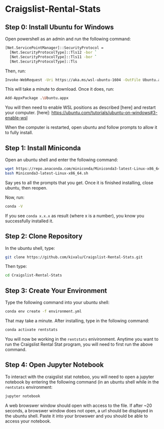 # Craigslist-Rental-Stats

## Step 0: Install Ubuntu for Windows
Open powershell as an admin and run the following command:
```bash
[Net.ServicePointManager]::SecurityProtocol = 
  [Net.SecurityProtocolType]::Tls12 -bor `
  [Net.SecurityProtocolType]::Tls11 -bor `
  [Net.SecurityProtocolType]::Tls
```
Then, run:
```bash
Invoke-WebRequest -Uri https://aka.ms/wsl-ubuntu-1604 -OutFile Ubuntu.appx -UseBasicParsing
```
This will take a minute to download. Once it does, run:
```bash
Add-AppxPackage .\Ubuntu.appx
```

You will then need to enable WSL positions as described [here] and restart your computer.
[here]: https://ubuntu.com/tutorials/ubuntu-on-windows#3-enable-wsl

When the computer is restarted, open ubuntu and follow prompts to allow it to fully install. 

## Step 1: Install Miniconda
Open an ubuntu shell and enter the following command:
```bash
wget https://repo.anaconda.com/miniconda/Miniconda3-latest-Linux-x86_64.sh
bash Miniconda3-latest-Linux-x86_64.sh
```
Say yes to all the prompts that you get. Once it is finished installing, close ubuntu, then reopen.

Now, run:
```bash
conda -V
```

If you see `conda x.x.x` as result (where x is a number), you know you successfully installed it. 

## Step 2: Clone Repository

In the ubuntu shell, type:
```bash
git clone https://github.com/kivalu/Craigslist-Rental-Stats.git
```

Then type:
```bash
cd Craigslist-Rental-Stats
```

## Step 3: Create Your Environment
Type the following command into your ubuntu shell:
```bash
conda env create -f environment.yml
```
That may take a minute. After installing, type in the following command:
```bash
conda activate rentstats
```

You will now be working in the `rentstats` enivironment. Anytime you want to run the Craigslist Rental Stat program, you will need to first run the above command. 

## Step 4: Open Jupyter Notebook

To interact with the craigslist stat noteboo, you will need to open a jupyter notebook by entering the following command (in an ubuntu shell while in the `rentstats` environment:
```bash
jupyter notebook
```
A web browswer window should open with access to the file. If after ~20 seconds, a browswer window does not open, a url should be displayed in the ubuntu shell. Paste it into your browswer and you should be able to access your notebook.

